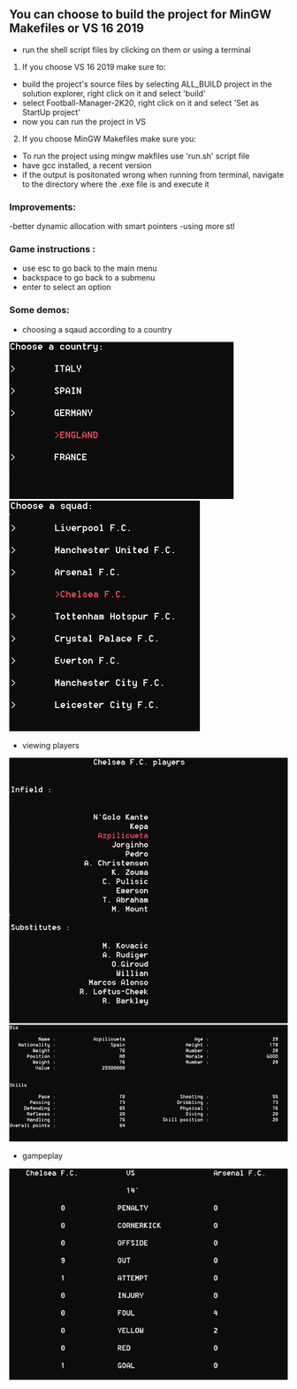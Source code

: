 ## You can choose to build the project for MinGW Makefiles or VS 16 2019

- run the shell script files by clicking on them or using a terminal
1. If you choose VS 16 2019 make sure to:
* build the project's source files by selecting ALL_BUILD project in the solution explorer, right click on it 
  and select 'build'
* select Football-Manager-2K20, right click on it and select 'Set as StartUp project'
* now you can run the project in VS

2. If you choose MinGW Makefiles make sure you:
* To run the project using mingw makfiles use 'run.sh' script file
* have gcc installed, a recent version
* if the output is positonated wrong when running from terminal, navigate to the directory where the .exe file is and execute it 

### Improvements:
-better dynamic allocation with smart pointers
-using more stl

### Game instructions :

* use esc to go back to the main menu
* backspace to go back to a submenu
* enter to select an option

### Some demos:
* choosing a sqaud according to a country

![](/images/na.PNG) 
![](/images/squads.PNG)


* viewing players

![](/images/Capture.PNG)
![](/images/pl.PNG)

* gampeplay

![](/images/gameplay.PNG)
